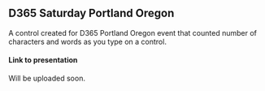## D365 Saturday Portland Oregon
A control created for D365 Portland Oregon event that counted number of characters and words as you type on a control.

#### Link to presentation
Will be uploaded soon.